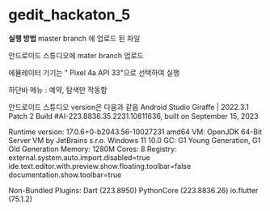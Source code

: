 # gedit_hackaton_5

**실행 방법**
master branch 에 업로드 된 파일

안드로이드 스튜디오에 mater branch 업로드

에뮬레이터 기기는 " Pixel 4a API 33"으로 선택하여 실행

하단바 메뉴 : 예약, 탐색만 작동함

안드로이드 스튜디오 version은 다음과 같음
Android Studio Giraffe | 2022.3.1 Patch 2
Build #AI-223.8836.35.2231.10811636, built on September 15, 2023


Runtime version: 17.0.6+0-b2043.56-10027231 amd64
VM: OpenJDK 64-Bit Server VM by JetBrains s.r.o.
Windows 11 10.0
GC: G1 Young Generation, G1 Old Generation
Memory: 1280M
Cores: 8
Registry:
    external.system.auto.import.disabled=true
    ide.text.editor.with.preview.show.floating.toolbar=false
    documentation.show.toolbar=true

Non-Bundled Plugins:
    Dart (223.8950)
    PythonCore (223.8836.26)
    io.flutter (75.1.2)


